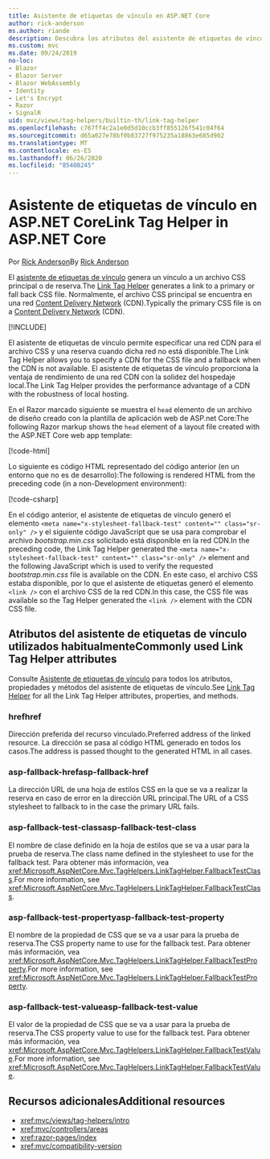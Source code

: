 ```yaml
---
title: Asistente de etiquetas de vínculo en ASP.NET Core
author: rick-anderson
ms.author: riande
description: Descubra los atributos del asistente de etiquetas de vínculo de ASP.NET Core y el papel que desempeña cada atributo al ampliar el comportamiento de la etiqueta de vínculo de código HTML.
ms.custom: mvc
ms.date: 09/24/2019
no-loc:
- Blazor
- Blazor Server
- Blazor WebAssembly
- Identity
- Let's Encrypt
- Razor
- SignalR
uid: mvc/views/tag-helpers/builtin-th/link-tag-helper
ms.openlocfilehash: c767ff4c2a1e0d5d10ccb3ff855126f541c04f64
ms.sourcegitcommit: d65a027e78bf0b83727f975235a18863e685d902
ms.translationtype: MT
ms.contentlocale: es-ES
ms.lasthandoff: 06/26/2020
ms.locfileid: "85408245"
---
```

# <a name="link-tag-helper-in-aspnet-core"></a><span data-ttu-id="155f9-103">Asistente de etiquetas de vínculo en ASP.NET Core</span><span class="sxs-lookup"><span data-stu-id="155f9-103">Link Tag Helper in ASP.NET Core</span></span>

<span data-ttu-id="155f9-104">Por [Rick Anderson](https://twitter.com/RickAndMSFT)</span><span class="sxs-lookup"><span data-stu-id="155f9-104">By [Rick Anderson](https://twitter.com/RickAndMSFT)</span></span>

<span data-ttu-id="155f9-105">El [asistente de etiquetas de vínculo](xref:Microsoft.AspNetCore.Mvc.TagHelpers.LinkTagHelper) genera un vínculo a un archivo CSS principal o de reserva.</span><span class="sxs-lookup"><span data-stu-id="155f9-105">The [Link Tag Helper](xref:Microsoft.AspNetCore.Mvc.TagHelpers.LinkTagHelper) generates a link to a primary or fall back CSS file.</span></span> <span data-ttu-id="155f9-106">Normalmente, el archivo CSS principal se encuentra en una red [Content Delivery Network](/office365/enterprise/content-delivery-networks#what-exactly-is-a-cdn) (CDN).</span><span class="sxs-lookup"><span data-stu-id="155f9-106">Typically the primary CSS file is on a [Content Delivery Network](/office365/enterprise/content-delivery-networks#what-exactly-is-a-cdn) (CDN).</span></span>

[!INCLUDE[](~/includes/cdn.md)]

<span data-ttu-id="155f9-107">El asistente de etiquetas de vínculo permite especificar una red CDN para el archivo CSS y una reserva cuando dicha red no está disponible.</span><span class="sxs-lookup"><span data-stu-id="155f9-107">The Link Tag Helper allows you to specify a CDN for the CSS file and a fallback when the CDN is not available.</span></span> <span data-ttu-id="155f9-108">El asistente de etiquetas de vínculo proporciona la ventaja de rendimiento de una red CDN con la solidez del hospedaje local.</span><span class="sxs-lookup"><span data-stu-id="155f9-108">The Link Tag Helper provides the performance advantage of a CDN with the robustness of local hosting.</span></span>

<span data-ttu-id="155f9-109">En el Razor marcado siguiente se muestra el `head` elemento de un archivo de diseño creado con la plantilla de aplicación web de ASP.net Core:</span><span class="sxs-lookup"><span data-stu-id="155f9-109">The following Razor markup shows the `head` element of a layout file created with the ASP.NET Core web app template:</span></span>

[!code-html[](link-tag-helper/sample/_Layout.cshtml?name=snippet)]

<span data-ttu-id="155f9-110">Lo siguiente es código HTML representado del código anterior (en un entorno que no es de desarrollo):</span><span class="sxs-lookup"><span data-stu-id="155f9-110">The following is rendered HTML from the preceding code (in a non-Development environment):</span></span>

[!code-csharp[](link-tag-helper/sample/HtmlPage1.html)]

<span data-ttu-id="155f9-111">En el código anterior, el asistente de etiquetas de vínculo generó el elemento `<meta name="x-stylesheet-fallback-test" content="" class="sr-only" />` y el siguiente código JavaScript que se usa para comprobar el archivo *bootstrap.min.css* solicitado está disponible en la red CDN.</span><span class="sxs-lookup"><span data-stu-id="155f9-111">In the preceding code, the Link Tag Helper generated the `<meta name="x-stylesheet-fallback-test" content="" class="sr-only" />` element and the following JavaScript which is used to verify the requested *bootstrap.min.css* file is available on the CDN.</span></span> <span data-ttu-id="155f9-112">En este caso, el archivo CSS estaba disponible, por lo que el asistente de etiquetas generó el elemento `<link />` con el archivo CSS de la red CDN.</span><span class="sxs-lookup"><span data-stu-id="155f9-112">In this case, the CSS file was available so the Tag Helper generated the `<link />` element with the CDN CSS file.</span></span>

## <a name="commonly-used-link-tag-helper-attributes"></a><span data-ttu-id="155f9-113">Atributos del asistente de etiquetas de vínculo utilizados habitualmente</span><span class="sxs-lookup"><span data-stu-id="155f9-113">Commonly used Link Tag Helper attributes</span></span>

<span data-ttu-id="155f9-114">Consulte [Asistente de etiquetas de vínculo](xref:Microsoft.AspNetCore.Mvc.TagHelpers.LinkTagHelper) para todos los atributos, propiedades y métodos del asistente de etiquetas de vínculo.</span><span class="sxs-lookup"><span data-stu-id="155f9-114">See [Link Tag Helper](xref:Microsoft.AspNetCore.Mvc.TagHelpers.LinkTagHelper)  for all the Link Tag Helper attributes, properties, and methods.</span></span>

### <a name="href"></a><span data-ttu-id="155f9-115">href</span><span class="sxs-lookup"><span data-stu-id="155f9-115">href</span></span>

<span data-ttu-id="155f9-116">Dirección preferida del recurso vinculado.</span><span class="sxs-lookup"><span data-stu-id="155f9-116">Preferred address of the linked resource.</span></span> <span data-ttu-id="155f9-117">La dirección se pasa al código HTML generado en todos los casos.</span><span class="sxs-lookup"><span data-stu-id="155f9-117">The address is passed thought to the generated HTML in all cases.</span></span>

### <a name="asp-fallback-href"></a><span data-ttu-id="155f9-118">asp-fallback-href</span><span class="sxs-lookup"><span data-stu-id="155f9-118">asp-fallback-href</span></span>

<span data-ttu-id="155f9-119">La dirección URL de una hoja de estilos CSS en la que se va a realizar la reserva en caso de error en la dirección URL principal.</span><span class="sxs-lookup"><span data-stu-id="155f9-119">The URL of a CSS stylesheet to fallback to in the case the primary URL fails.</span></span>

### <a name="asp-fallback-test-class"></a><span data-ttu-id="155f9-120">asp-fallback-test-class</span><span class="sxs-lookup"><span data-stu-id="155f9-120">asp-fallback-test-class</span></span>

<span data-ttu-id="155f9-121">El nombre de clase definido en la hoja de estilos que se va a usar para la prueba de reserva.</span><span class="sxs-lookup"><span data-stu-id="155f9-121">The class name defined in the stylesheet to use for the fallback test.</span></span> <span data-ttu-id="155f9-122">Para obtener más información, vea <xref:Microsoft.AspNetCore.Mvc.TagHelpers.LinkTagHelper.FallbackTestClass>.</span><span class="sxs-lookup"><span data-stu-id="155f9-122">For more information, see <xref:Microsoft.AspNetCore.Mvc.TagHelpers.LinkTagHelper.FallbackTestClass>.</span></span>

### <a name="asp-fallback-test-property"></a><span data-ttu-id="155f9-123">asp-fallback-test-property</span><span class="sxs-lookup"><span data-stu-id="155f9-123">asp-fallback-test-property</span></span>

<span data-ttu-id="155f9-124">El nombre de la propiedad de CSS que se va a usar para la prueba de reserva.</span><span class="sxs-lookup"><span data-stu-id="155f9-124">The CSS property name to use for the fallback test.</span></span> <span data-ttu-id="155f9-125">Para obtener más información, vea <xref:Microsoft.AspNetCore.Mvc.TagHelpers.LinkTagHelper.FallbackTestProperty>.</span><span class="sxs-lookup"><span data-stu-id="155f9-125">For more information, see <xref:Microsoft.AspNetCore.Mvc.TagHelpers.LinkTagHelper.FallbackTestProperty>.</span></span>

### <a name="asp-fallback-test-value"></a><span data-ttu-id="155f9-126">asp-fallback-test-value</span><span class="sxs-lookup"><span data-stu-id="155f9-126">asp-fallback-test-value</span></span>

<span data-ttu-id="155f9-127">El valor de la propiedad de CSS que se va a usar para la prueba de reserva.</span><span class="sxs-lookup"><span data-stu-id="155f9-127">The CSS property value to use for the fallback test.</span></span> <span data-ttu-id="155f9-128">Para obtener más información, vea <xref:Microsoft.AspNetCore.Mvc.TagHelpers.LinkTagHelper.FallbackTestValue>.</span><span class="sxs-lookup"><span data-stu-id="155f9-128">For more information, see <xref:Microsoft.AspNetCore.Mvc.TagHelpers.LinkTagHelper.FallbackTestValue>.</span></span>

## <a name="additional-resources"></a><span data-ttu-id="155f9-129">Recursos adicionales</span><span class="sxs-lookup"><span data-stu-id="155f9-129">Additional resources</span></span>

* <xref:mvc/views/tag-helpers/intro>
* <xref:mvc/controllers/areas>
* <xref:razor-pages/index>
* <xref:mvc/compatibility-version>
